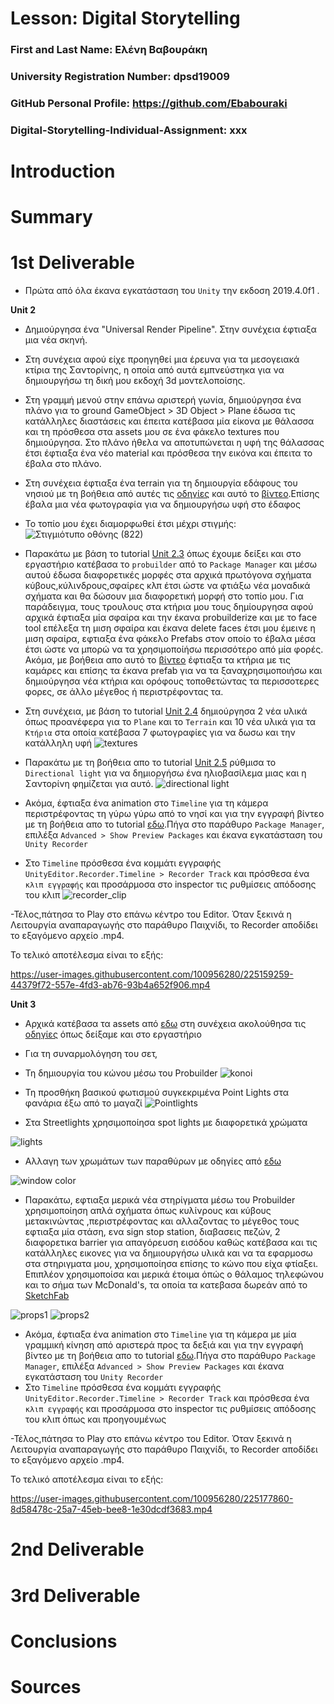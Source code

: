 # Lesson: Digital Storytelling

### First and Last Name: Ελένη Βαβουράκη
### University Registration Number: dpsd19009
### GitHub Personal Profile: https://github.com/Ebabouraki
### Digital-Storytelling-Individual-Assignment: xxx

# Introduction



# Summary


# 1st Deliverable
- Πρώτα από όλα έκανα εγκατάσταση του `Unity` την εκδοση 2019.4.0f1 . 



**Unit 2**
- Δημιούργησα ένα "Universal Render Pipeline". Στην συνέχεια έφτιαξα μια νέα σκηνή.
- Στη συνέχεια αφού είχε προηγηθεί μια έρευνα για τα μεσογειακά κτίρια της Σαντορίνης, η οποία από αυτά εμπνεύστηκα για να δημιουργήσω τη δική μου εκδοχή 3d μοντελοποίσης.
- Στη γραμμή μενού στην επάνω αριστερή γωνία, δημιούργησα ένα πλάνο για το ground GameObject > 3D Object > Plane έδωσα τις κατάλληλες διαστάσεις και έπειτα κατέβασα μία είκονα με θάλασσα και τη πρόσθεσα στα assets μου σε ένα φάκελο textures που δημιούργησα. Στο πλάνο ήθελα να αποτυπώνεται η υφή της θάλασσας έτσι έφτιαξα ένα νέο material και πρόσθεσα την εικόνα και έπειτα το έβαλα στο πλάνο.
- Στη συνέχεια έφτιαξα ένα terrain για τη δημιουργία εδάφους του νησιού με τη βοήθεια από αυτές τις [οδηγίες](https://learn.unity.com/tutorial/working-with-the-terrain-editor#) και αυτό το [βίντεο](https://www.youtube.com/shorts/rSUWkvhdXDE).Επίσης έβαλα μια νέα φωτογραφία για να δημιουργήσω υφή στο έδαφος
- Το τοπίο μου έχει διαμορφωθεί έτσι μέχρι στιγμής:
 ![Στιγμιότυπο οθόνης (822)](https://user-images.githubusercontent.com/100956280/225135648-a058baad-b7de-49f7-8397-f7d4eb5da802.png)
 
- Παρακάτω με βάση το tutorial [Unit 2.3](https://learn.unity.com/tutorial/lesson-2-3-adding-probuilder-shapes-to-the-set?uv=2019.4&courseId=5ee00851edbc2a0022274f75&projectId=5ed723a8edbc2a00202eb57e) όπως έχουμε δείξει και στο εργαστήριο κατέβασα το `probuilder` από το `Package Manager` και μέσω αυτού έδωσα διαφορετικές μορφές στα αρχικά πρωτόγονα σχήματα κύβους,κύλινδρους,σφαίρες κλπ έτσι ώστε να φτιάξω νέα μοναδικά σχήματα και θα δώσουν μια διαφορετική μορφή στο τοπίο μου. Για παράδειγμα, τους τρουλους στα κτήρια μου τους δημίουργησα αφού αρχικά έφτιαξα μία σφαίρα και την έκανα probuilderize και με το face tool επέλεξα τη μιση σφαίρα και έκανα delete faces έτσι μου έμεινε η μιση σφαίρα, εφτιαξα ένα φάκελο Prefabs στον οποίο το έβαλα μέσα έτσι ώστε να μπορώ να τα χρησιμοποίήσω περισσότερο από μία φορές. Ακόμα, με βοήθεια απο αυτό το [βίντεο](https://www.youtube.com/watch?v=oRA0RAv0OXc&ab_channel=GabrielWilliams) έφτιαξα τα κτήρια με τις καμάρες και επίσης τα έκανα prefab για να τα ξαναχρησιμοποιήσω και δημιούργησα νέα κτήρια και ορόφους τοποθετώντας τα περισσοτερες φορες, σε άλλο μέγεθος ή περιστρέφοντας τα.
- Στη συνέχεια, με βάση το tutorial [Unit 2.4](https://learn.unity.com/tutorial/lesson-2-4-creating-and-altering-materials-to-create-a-look?uv=2019.4&courseId=5ee00851edbc2a0022274f75&projectId=5ed723a8edbc2a00202eb57e) δημιούργησα 2 νέα υλικά όπως προανέφερα για το `Plane` και το `Terrain` και 10 νέα υλικά για τα `Κτήρια`  στα οποία κατέβασα 7 φωτογραφίες για να δωσω και την κατάλληλη υφή 
![textures](https://user-images.githubusercontent.com/100956280/225160748-fd675b4c-184d-43eb-aded-0839d30ce267.png)



- Παρακάτω με τη βοήθεια απο το tutorial [Unit 2.5](https://learn.unity.com/tutorial/lesson-2-5-adjusting-the-directional-light?uv=2019.4&courseId=5ee00851edbc2a0022274f75&projectId=5ed723a8edbc2a00202eb57e#5ed2cf59edbc2a033c2d0bfc) ρύθμισα το `Directional light` για να δημιοργήσω ένα ηλιοβασίλεμα μιας και η Σαντορίνη φημίζεται για αυτό.
![directional light](https://user-images.githubusercontent.com/100956280/225154334-be72d6a3-c5c2-4c6a-afcb-18831c33ac5c.png)

- Ακόμα, έφτιαξα ένα animation στο `Timeline` για τη κάμερα περιστρέφοντας τη γύρω γύρω από το νησί και για την εγγραφή βίντεο με τη βοήθεια απο το tutorial [εδω](https://learn.unity.com/tutorial/lesson-4-4-creating-dailies?uv=2019.4&courseId=5ee00851edbc2a0022274f75&projectId=5ed9b7cdedbc2a115bab2a9f).Πήγα στο παράθυρο `Package Manager`, επιλέξα `Advanced > Show Preview Packages` και έκανα εγκατάσταση του `Unity Recorder`
- Στο `Timeline`  πρόσθεσα ένα κομμάτι εγγραφής `UnityEditor.Recorder.Timeline > Recorder Track`  και πρόσθεσα ένα `κλιπ εγγραφής` και προσάρμοσα στο inspector τις ρυθμίσεις απόδοσης του κλιπ
![recorder_clip](https://user-images.githubusercontent.com/100956280/225155663-333f778d-ad98-4884-8aad-1a4e39543d93.png)

-Τέλος,πάτησα το Play στο επάνω κέντρο του Editor. Όταν ξεκινά η Λειτουργία αναπαραγωγής στο παράθυρο Παιχνίδι, το Recorder αποδίδει το εξαγόμενο αρχείο .mp4.

Το τελικό αποτέλεσμα είναι το εξής:


https://user-images.githubusercontent.com/100956280/225159259-44379f72-557e-4fd3-ab76-93b4a652f906.mp4




**Unit 3**
- Αρχικά κατέβασα τα assets από [εδω](https://connect-prd-cdn.unity.com/20200612/4d373944-9d85-435a-82fb-54db29eb73ce/Unit3_StarterFiles.zip?_ga=2.42213861.1569361259.1592420888-2101839072.1588175812) στη συνέχεια ακολούθησα τις [οδηγίες](https://learn.unity.com/project/unit-3-environment-modeling-set-dressing-in-unity?uv=2019.4&courseId=5ee00851edbc2a0022274f75) όπως δείξαμε και στο εργαστήριο
- Για τη συναρμολόγηση του σετ,
- Τη δημιουργία του κώνου μέσω του Probuilder
![konoi](https://user-images.githubusercontent.com/100956280/225167146-83ffca67-33ec-4bdf-ab6f-3811aa3fee22.png)

- Τη προσθήκη βασικού φωτισμού συγκεκριμένα Point Lights στα φανάρια έξω από το μαγαζί 
![Pointlights](https://user-images.githubusercontent.com/100956280/225167152-d75e7619-bf34-4342-949c-6971ea60f6ca.png)

- Στα Streetlights χρησιμοποίησα spot lights με διαφορετικά χρώματα


![lights](https://user-images.githubusercontent.com/100956280/225167166-585bb9a0-1f66-4252-bb5c-84264e3a9d65.png)

- Αλλαγη των χρωμάτων των παραθύρων με οδηγίες από [εδω](https://learn.unity.com/tutorial/lesson-3-4-exploring-emissive-materials?uv=2019.4&courseId=5ee00851edbc2a0022274f75&projectId=5ed981dbedbc2a03f97c0646#5edeaa20edbc2a0021a138c0)

![window color](https://user-images.githubusercontent.com/100956280/225170216-52ed0190-1c4b-4028-a285-d2291d384517.png)


- Παρακάτω, εφτιαξα μερικά νέα στηρίγματα μέσω του Probuilder χρησιμοποίηση απλά σχήματα όπως κυλίνρους και κύβους  μετακινώντας ,περιστρέφοντας και αλλαζοντας το μέγεθος τους εφτιαξα μία στάση, ενα sign stop station, διαβασεις πεζών, 2 διαφορετικα  barrier για απαγόρευση εισόδου καθώς κατέβασα και τις κατάλληλες εικονες για να δημιουργήσω υλικά και να τα εφαρμοσω στα στηριγματα μου, χρησιμοποίησα επίσης το κώνο που είχα φτίαξει. Επιπλέον χρησιμοποίσα και μερικά έτοιμα όπώς ο θάλαμος τηλεφώνου και το σήμα των McDonald's, τα οποία τα κατεβασα δωρεάν από το [SketchFab]( https://sketchfab.com/search?type=models)

![props1](https://user-images.githubusercontent.com/100956280/225168729-2a76bfb8-b18c-4964-9824-91f90ff918d4.png)
![props2](https://user-images.githubusercontent.com/100956280/225168733-e26d85d4-2725-4669-9bce-61e7b212025d.png)

- Ακόμα, έφτιαξα ένα animation στο `Timeline` για τη κάμερα με μία γραμμική κίνηση από αριστερά προς τα δεξιά και για την εγγραφή βίντεο με τη βοήθεια απο το tutorial [εδω](https://learn.unity.com/tutorial/lesson-4-4-creating-dailies?uv=2019.4&courseId=5ee00851edbc2a0022274f75&projectId=5ed9b7cdedbc2a115bab2a9f).Πήγα στο παράθυρο `Package Manager`, επιλέξα `Advanced > Show Preview Packages` και έκανα εγκατάσταση του `Unity Recorder`
- Στο `Timeline`  πρόσθεσα ένα κομμάτι εγγραφής `UnityEditor.Recorder.Timeline > Recorder Track`  και πρόσθεσα ένα `κλιπ εγγραφής` και προσάρμοσα στο inspector τις ρυθμίσεις απόδοσης του κλιπ όπως και προηγουμένως

-Τέλος,πάτησα το Play στο επάνω κέντρο του Editor. Όταν ξεκινά η Λειτουργία αναπαραγωγής στο παράθυρο Παιχνίδι, το Recorder αποδίδει το εξαγόμενο αρχείο .mp4.

Το τελικό αποτέλεσμα είναι το εξής:


https://user-images.githubusercontent.com/100956280/225177860-8d58478c-25a7-45eb-bee8-1e30dcdf3683.mp4



# 2nd Deliverable


# 3rd Deliverable 


# Conclusions


# Sources
